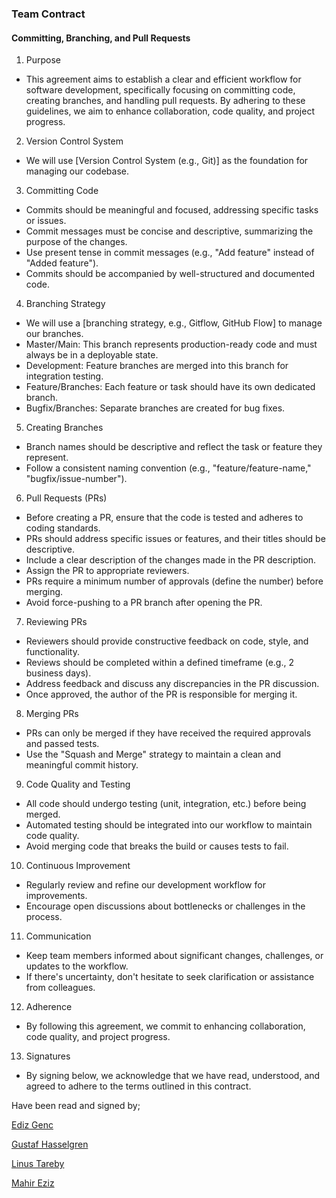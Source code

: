 ### Team Contract

#### Committing, Branching, and Pull Requests

1. Purpose

- This agreement aims to establish a clear and efficient workflow for software development, specifically focusing on committing code, creating branches, and handling pull requests. By adhering to these guidelines, we aim to enhance collaboration, code quality, and project progress.

2. Version Control System

- We will use [Version Control System (e.g., Git)] as the foundation for managing our codebase.

3. Committing Code

- Commits should be meaningful and focused, addressing specific tasks or issues.
- Commit messages must be concise and descriptive, summarizing the purpose of the changes.
- Use present tense in commit messages (e.g., "Add feature" instead of "Added feature").
- Commits should be accompanied by well-structured and documented code.

4. Branching Strategy

- We will use a [branching strategy, e.g., Gitflow, GitHub Flow] to manage our branches.
- Master/Main: This branch represents production-ready code and must always be in a deployable state.
- Development: Feature branches are merged into this branch for integration testing.
- Feature/Branches: Each feature or task should have its own dedicated branch.
- Bugfix/Branches: Separate branches are created for bug fixes.

5. Creating Branches

- Branch names should be descriptive and reflect the task or feature they represent.
- Follow a consistent naming convention (e.g., "feature/feature-name," "bugfix/issue-number").

6. Pull Requests (PRs)

- Before creating a PR, ensure that the code is tested and adheres to coding standards.
- PRs should address specific issues or features, and their titles should be descriptive.
- Include a clear description of the changes made in the PR description.
- Assign the PR to appropriate reviewers.
- PRs require a minimum number of approvals (define the number) before merging.
- Avoid force-pushing to a PR branch after opening the PR.

7. Reviewing PRs

- Reviewers should provide constructive feedback on code, style, and functionality.
- Reviews should be completed within a defined timeframe (e.g., 2 business days).
- Address feedback and discuss any discrepancies in the PR discussion.
- Once approved, the author of the PR is responsible for merging it.

8. Merging PRs

- PRs can only be merged if they have received the required approvals and passed tests.
- Use the "Squash and Merge" strategy to maintain a clean and meaningful commit history.

9. Code Quality and Testing

- All code should undergo testing (unit, integration, etc.) before being merged.
- Automated testing should be integrated into our workflow to maintain code quality.
- Avoid merging code that breaks the build or causes tests to fail.

10. Continuous Improvement

- Regularly review and refine our development workflow for improvements.
- Encourage open discussions about bottlenecks or challenges in the process.

11. Communication

- Keep team members informed about significant changes, challenges, or updates to the workflow.
- If there's uncertainty, don't hesitate to seek clarification or assistance from colleagues.

12. Adherence

- By following this agreement, we commit to enhancing collaboration, code quality, and project progress.

13. Signatures
- By signing below, we acknowledge that we have read, understood, and agreed to adhere to the terms outlined in this contract.

Have been read and signed by;

[Ediz Genc]()

[Gustaf Hasselgren](https://github.com/GustafHasselgren)

[Linus Tareby]()

[Mahir Eziz](https://github.com/Mahezi)
